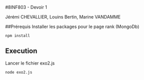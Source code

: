 #8INF803 - Devoir 1

Jérémi CHEVALLIER, Louins Bertin, Marine VANDAMME

##Prérequis
Installer les packages pour le page rank (MongoDb)
```
npm install
```

## Execution
Lancer le fichier exo2.js
```
node exo2.js
```